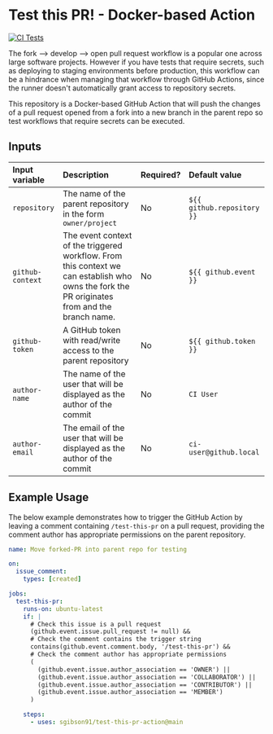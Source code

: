 # Test this PR! - Docker-based Action

[![CI Tests](https://github.com/sgibson91/test-this-pr-action/actions/workflows/ci.yml/badge.svg)](https://github.com/sgibson91/test-this-pr-action/actions/workflows/ci.yml)

The fork --> develop --> open pull request workflow is a popular one across large software projects.
However if you have tests that require secrets, such as deploying to staging environments before production, this workflow can be a hindrance when managing that workflow through GitHub Actions, since the runner doesn't automatically grant access to repository secrets.

This repository is a Docker-based GitHub Action that will push the changes of a pull request opened from a fork into a new branch in the parent repo so test workflows that require secrets can be executed.

## Inputs

| Input variable | Description | Required? | Default value |
| :--- | :--- | :--- | :--- |
| `repository` | The name of the parent repository in the form `owner/project` | No | `${{ github.repository }}` |
| `github-context` | The event context of the triggered workflow. From this context we can establish who owns the fork the PR originates from and the branch name. | No | `${{ github.event }}` |
| `github-token` | A GitHub token with read/write access to the parent repository | No | `${{ github.token }}` |
| `author-name` | The name of the user that will be displayed as the author of the commit | No | `CI User` |
| `author-email` | The email of the user that will be displayed as the author of the commit | No | `ci-user@github.local` |

## Example Usage

The below example demonstrates how to trigger the GitHub Action by leaving a comment containing `/test-this-pr` on a pull request, providing the comment author has appropriate permissions on the parent repository.

```yaml
name: Move forked-PR into parent repo for testing

on:
  issue_comment:
    types: [created]

jobs:
  test-this-pr:
    runs-on: ubuntu-latest
    if: |
      # Check this issue is a pull request
      (github.event.issue.pull_request != null) &&
      # Check the comment contains the trigger string
      contains(github.event.comment.body, '/test-this-pr') &&
      # Check the comment author has appropriate permissions
      (
        (github.event.issue.author_association == 'OWNER') ||
        (github.event.issue.author_association == 'COLLABORATOR') ||
        (github.event.issue.author_association == 'CONTRIBUTOR') ||
        (github.event.issue.author_association == 'MEMBER')
      )

    steps:
      - uses: sgibson91/test-this-pr-action@main
```
